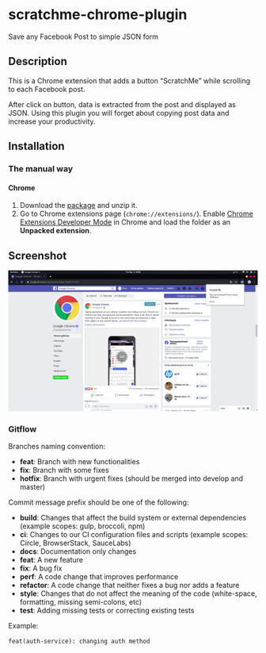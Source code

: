 # scratchme-chrome-plugin
Save any Facebook Post to simple JSON form

## Description
This is a Chrome extension that adds a button “ScratchMe” while scrolling to each Facebook post.

After click on button, data is extracted from the post and displayed as JSON. Using this plugin you will forget about copying post data and increase your productivity.

## Installation

### The manual way

#### Chrome
1. Download the [package](https://github.com/bravelab/scratchme-chrome-plugin/archive/master.zip) and unzip it.
2. Go to Chrome extensions page (`chrome://extensions/`). Enable [Chrome Extensions Developer Mode](https://developer.chrome.com/extensions/faq#faq-dev-01) in Chrome and load the folder as an **Unpacked extension**.

## Screenshot
![Screenshot](./img/screenshot-home.png)

### Gitflow
Branches naming convention:
* **feat**: Branch with new functionalities
* **fix**: Branch with some fixes
* **hotfix**: Branch with urgent fixes (should be merged into develop and master)

Commit message prefix should be one of the following:

* **build**: Changes that affect the build system or external dependencies (example scopes: gulp, broccoli, npm)
* **ci**: Changes to our CI configuration files and scripts (example scopes: Circle, BrowserStack, SauceLabs)
* **docs**: Documentation only changes
* **feat**: A new feature
* **fix**: A bug fix
* **perf**: A code change that improves performance
* **refactor**: A code change that neither fixes a bug nor adds a feature
* **style**: Changes that do not affect the meaning of the code (white-space, formatting, missing semi-colons, etc)
* **test**: Adding missing tests or correcting existing tests

Example:
```shell
feat(auth-service): changing auth method
```
